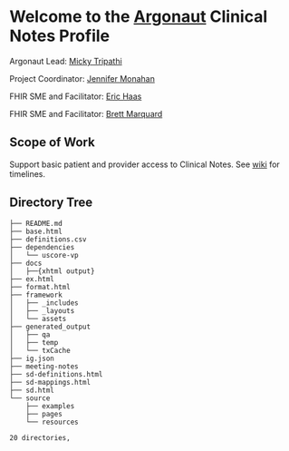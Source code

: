 # Welcome to the [Argonaut](http://argonautwiki.hl7.org/index.php?title=Main_Page) Clinical Notes Profile

Argonaut Lead: [Micky Tripathi](mtripathi@maehc.org)

Project Coordinator: [Jennifer Monahan](jmonahan@maehc.org)

FHIR SME and Facilitator: [Eric Haas](ehaas@healthedatainc.com)

FHIR SME and Facilitator: [Brett Marquard](brett@waveoneassociates.com)


## Scope of Work

Support basic patient and provider access to Clinical Notes. See [wiki](https://github.com/argonautproject/clinicalnotes/wiki) for timelines.

## Directory Tree

~~~
├── README.md
├── base.html
├── definitions.csv
├── dependencies
│   └── uscore-vp
├── docs
│   ├──{xhtml output}
├── ex.html
├── format.html
├── framework
│   ├── _includes
│   ├── _layouts
│   └── assets
├── generated_output
│   ├── qa
│   ├── temp
│   └── txCache
├── ig.json
├── meeting-notes
├── sd-definitions.html
├── sd-mappings.html
├── sd.html
└── source
    ├── examples
    ├── pages
    └── resources

20 directories,

~~~
